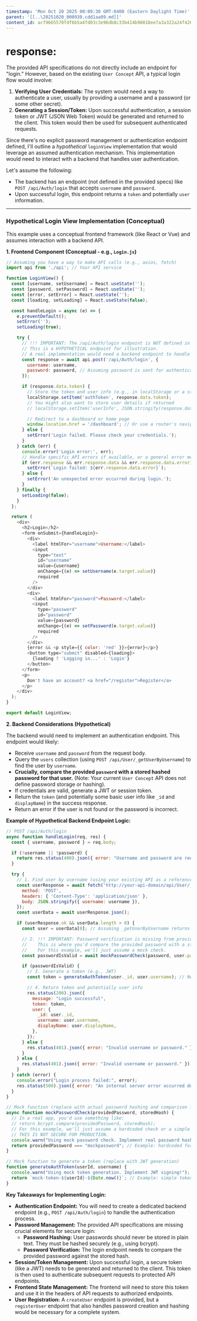 ```yaml
---
timestamp: 'Mon Oct 20 2025 00:09:30 GMT-0400 (Eastern Daylight Time)'
parent: '[[..\20251020_000930.cdd1aa09.md]]'
content_id: acf9665570fdf6b5a4fd03c3e96db8c33b414b98018ee7a3a322a24f426df278
---
```


# response:

The provided API specifications do not directly include an endpoint for "login." However, based on the existing `User Concept` API, a typical login flow would involve:

1. **Verifying User Credentials:** The system would need a way to authenticate a user, usually by providing a username and a password (or some other secret).
2. **Generating a Session/Token:** Upon successful authentication, a session token or JWT (JSON Web Token) would be generated and returned to the client. This token would then be used for subsequent authenticated requests.

Since there's no explicit password management or authentication endpoint defined, I'll outline a *hypothetical* `loginView` implementation that would leverage an assumed authentication mechanism. This implementation would need to interact with a backend that handles user authentication.

Let's assume the following:

* The backend has an endpoint (not defined in the provided specs) like `POST /api/Auth/login` that accepts `username` and `password`.
* Upon successful login, this endpoint returns a `token` and potentially `user` information.

***

### Hypothetical Login View Implementation (Conceptual)

This example uses a conceptual frontend framework (like React or Vue) and assumes interaction with a backend API.

**1. Frontend Component (Conceptual - e.g., `Login.js`)**

```javascript
// Assuming you have a way to make API calls (e.g., axios, fetch)
import api from './api'; // Your API service

function LoginView() {
  const [username, setUsername] = React.useState('');
  const [password, setPassword] = React.useState('');
  const [error, setError] = React.useState('');
  const [loading, setLoading] = React.useState(false);

  const handleLogin = async (e) => {
    e.preventDefault();
    setError('');
    setLoading(true);

    try {
      // !!! IMPORTANT: The /api/Auth/login endpoint is NOT defined in your provided specs.
      // This is a HYPOTHETICAL endpoint for illustration.
      // A real implementation would need a backend endpoint to handle authentication.
      const response = await api.post('/api/Auth/login', {
        username: username,
        password: password, // Assuming password is sent for authentication
      });

      if (response.data.token) {
        // Store the token and user info (e.g., in localStorage or a state management store)
        localStorage.setItem('authToken', response.data.token);
        // You might also want to store user details if returned
        // localStorage.setItem('userInfo', JSON.stringify(response.data.user));

        // Redirect to a dashboard or home page
        window.location.href = '/dashboard'; // Or use a router's navigate function
      } else {
        setError('Login failed. Please check your credentials.');
      }
    } catch (err) {
      console.error('Login error:', err);
      // Handle specific API errors if available, or a general error message
      if (err.response && err.response.data && err.response.data.error) {
        setError(`Login failed: ${err.response.data.error}`);
      } else {
        setError('An unexpected error occurred during login.');
      }
    } finally {
      setLoading(false);
    }
  };

  return (
    <div>
      <h2>Login</h2>
      <form onSubmit={handleLogin}>
        <div>
          <label htmlFor="username">Username:</label>
          <input
            type="text"
            id="username"
            value={username}
            onChange={(e) => setUsername(e.target.value)}
            required
          />
        </div>
        <div>
          <label htmlFor="password">Password:</label>
          <input
            type="password"
            id="password"
            value={password}
            onChange={(e) => setPassword(e.target.value)}
            required
          />
        </div>
        {error && <p style={{ color: 'red' }}>{error}</p>}
        <button type="submit" disabled={loading}>
          {loading ? 'Logging in...' : 'Login'}
        </button>
      </form>
      <p>
        Don't have an account? <a href="/register">Register</a>
      </p>
    </div>
  );
}

export default LoginView;
```

**2. Backend Considerations (Hypothetical)**

The backend would need to implement an authentication endpoint. This endpoint would likely:

* Receive `username` and `password` from the request body.
* Query the `users` collection (using `POST /api/User/_getUserByUsername`) to find the user by `username`.
* **Crucially, compare the provided `password` with a stored hashed password for that user.** (Note: Your current `User Concept` API does not define password storage or hashing).
* If credentials are valid, generate a JWT or session token.
* Return the `token` (and potentially some basic user info like `_id` and `displayName`) in the success response.
* Return an error if the user is not found or the password is incorrect.

**Example of Hypothetical Backend Endpoint Logic:**

```javascript
// POST /api/Auth/login
async function handleLogin(req, res) {
  const { username, password } = req.body;

  if (!username || !password) {
    return res.status(400).json({ error: "Username and password are required." });
  }

  try {
    // 1. Find user by username (using your existing API as a reference)
    const userResponse = await fetch('http://your-api-domain/api/User/_getUserByUsername', {
      method: 'POST',
      headers: { 'Content-Type': 'application/json' },
      body: JSON.stringify({ username: username }),
    });
    const userData = await userResponse.json();

    if (userResponse.ok && userData.length > 0) {
      const user = userData[0]; // Assuming _getUserByUsername returns an array

      // 2. !!! IMPORTANT: Password verification is missing from provided specs.
      //    This is where you'd compare the provided password with a stored hash.
      //    For this example, we'll just assume a mock check.
      const passwordIsValid = await mockPasswordCheck(password, user.passwordHash); // Needs implementation

      if (passwordIsValid) {
        // 3. Generate a token (e.g., JWT)
        const token = generateAuthToken(user._id, user.username); // Needs implementation

        // 4. Return token and potentially user info
        res.status(200).json({
          message: "Login successful",
          token: token,
          user: {
            _id: user._id,
            username: user.username,
            displayName: user.displayName,
          },
        });
      } else {
        res.status(401).json({ error: "Invalid username or password." });
      }
    } else {
      res.status(401).json({ error: "Invalid username or password." });
    }
  } catch (error) {
    console.error("Login process failed:", error);
    res.status(500).json({ error: "An internal server error occurred during login." });
  }
}

// Mock function (replace with actual password hashing and comparison library like bcrypt)
async function mockPasswordCheck(providedPassword, storedHash) {
  // In a real app, you'd use something like:
  // return bcrypt.compare(providedPassword, storedHash);
  // For this example, we'll just assume a hardcoded check or a simple comparison.
  // THIS IS NOT SECURE FOR PRODUCTION.
  console.warn("Using mock password check. Implement real password hashing!");
  return providedPassword === "mockpassword"; // Example: hardcoded for a user
}

// Mock function to generate a token (replace with JWT generation)
function generateAuthToken(userId, username) {
  console.warn("Using mock token generation. Implement JWT signing!");
  return `mock-token-${userId}-${Date.now()}`; // Example: simple token
}
```

**Key Takeaways for Implementing Login:**

* **Authentication Endpoint:** You will need to create a dedicated backend endpoint (e.g., `POST /api/Auth/login`) to handle the authentication process.
* **Password Management:** The provided API specifications are missing crucial elements for secure login:
  * **Password Hashing:** User passwords should never be stored in plain text. They must be hashed securely (e.g., using bcrypt).
  * **Password Verification:** The login endpoint needs to compare the provided password against the stored hash.
* **Session/Token Management:** Upon successful login, a secure token (like a JWT) needs to be generated and returned to the client. This token is then used to authenticate subsequent requests to protected API endpoints.
* **Frontend State Management:** The frontend will need to store this token and use it in the headers of API requests to authorized endpoints.
* **User Registration:** A `createUser` endpoint is provided, but a `registerUser` endpoint that also handles password creation and hashing would be necessary for a complete system.
